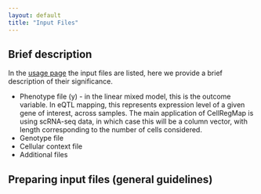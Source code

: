 ```yaml
---
layout: default
title: "Input Files"
---
```


## Brief description

In the [usage page]() the input files are listed, here we provide a brief description of their significance. 

* Phenotype file (y) - in the linear mixed model, this is the outcome variable. In eQTL mapping, this represents expression level of a given gene of interest, across samples. The main application of CellRegMap is using scRNA-seq data, in which case this will be a column vector, with length corresponding to the number of cells considered.
* Genotype file
* Cellular context file
* Additional files

## Preparing input files (general guidelines)



 

